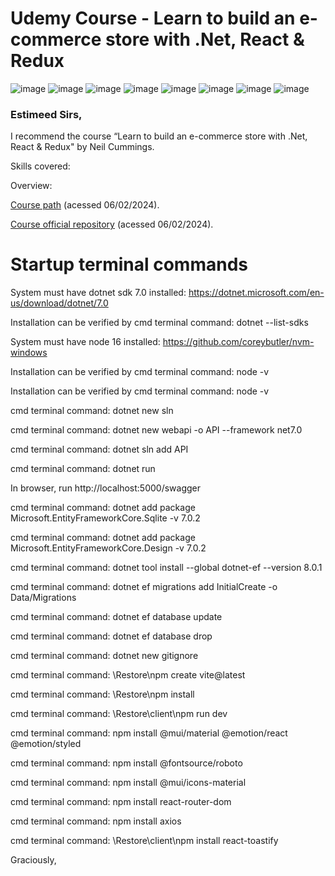 # Udemy Course - Learn to build an e-commerce store with .Net, React & Redux

![image](https://img.shields.io/badge/C%23-239120?style=for-the-badge&logo=c-sharp&logoColor=white)
![image](https://img.shields.io/badge/.NET-5C2D91?style=for-the-badge&logo=.net&logoColor=white)
![image](https://img.shields.io/badge/SQLite-07405E?style=for-the-badge&logo=sqlite&logoColor=white)
![image](https://img.shields.io/badge/Node.js-43853D?style=for-the-badge&logo=node.js&logoColor=white)
![image](https://img.shields.io/badge/React-20232A?style=for-the-badge&logo=react&logoColor=61DAFB)
![image](https://img.shields.io/badge/React_Router-CA4245?style=for-the-badge&logo=react-router&logoColor=white)
![image](https://img.shields.io/badge/Redux-593D88?style=for-the-badge&logo=redux&logoColor=white)
![image](https://img.shields.io/badge/Material--UI-0081CB?style=for-the-badge&logo=material-ui&logoColor=white)

### Estimeed Sirs,

I recommend the course “Learn to build an e-commerce store with .Net, React & Redux" by Neil Cummings.

Skills covered:

Overview:  

[Course path](https://www.udemy.com/course/learn-to-build-an-e-commerce-store-with-dotnet-react-redux/learn/lecture/28964724#overview) (acessed 06/02/2024).

[Course official repository](https://github.com/TryCatchLearn/Restore) (acessed 06/02/2024).

# Startup terminal commands

System must have dotnet sdk 7.0 installed: https://dotnet.microsoft.com/en-us/download/dotnet/7.0

Installation can be verified by cmd terminal command: dotnet --list-sdks

System must have node 16 installed: https://github.com/coreybutler/nvm-windows

Installation can be verified by cmd terminal command: node -v

Installation can be verified by cmd terminal command: node -v

cmd terminal command: dotnet new sln

cmd terminal command: dotnet new webapi -o API --framework net7.0

cmd terminal command: dotnet sln add API

cmd terminal command: dotnet run

In browser, run http://localhost:5000/swagger

cmd terminal command: dotnet add package Microsoft.EntityFrameworkCore.Sqlite -v 7.0.2

cmd terminal command: dotnet add package Microsoft.EntityFrameworkCore.Design -v 7.0.2

cmd terminal command: dotnet tool install --global dotnet-ef --version 8.0.1

cmd terminal command: dotnet ef migrations add InitialCreate -o Data/Migrations

cmd terminal command: dotnet ef database update

cmd terminal command: dotnet ef database drop

cmd terminal command: dotnet new gitignore

cmd terminal command: \Restore\npm create vite@latest

cmd terminal command: \Restore\npm install

cmd terminal command: \Restore\client\npm run dev

cmd terminal command: npm install @mui/material @emotion/react @emotion/styled

cmd terminal command: npm install @fontsource/roboto

cmd terminal command: npm install @mui/icons-material

cmd terminal command: npm install react-router-dom

cmd terminal command: npm install axios

cmd terminal command: \Restore\client\npm install react-toastify

Graciously,
